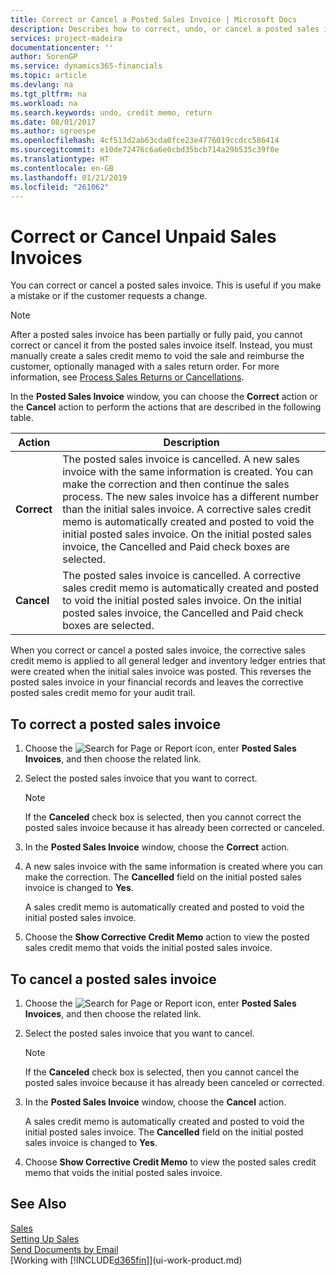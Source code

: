 ```yaml
---
title: Correct or Cancel a Posted Sales Invoice | Microsoft Docs
description: Describes how to correct, undo, or cancel a posted sales invoice and apply a sales credit memo.
services: project-madeira
documentationcenter: ''
author: SorenGP
ms.service: dynamics365-financials
ms.topic: article
ms.devlang: na
ms.tgt_pltfrm: na
ms.workload: na
ms.search.keywords: undo, credit memo, return
ms.date: 08/01/2017
ms.author: sgroespe
ms.openlocfilehash: 4cf513d2ab63cda0fce23e4776019ccdcc586414
ms.sourcegitcommit: e10de72476c6a6e0cbd35bcb714a29b535c39f0e
ms.translationtype: HT
ms.contentlocale: en-GB
ms.lasthandoff: 01/21/2019
ms.locfileid: "261062"
---
```

# <a name="correct-or-cancel-unpaid-sales-invoices"></a>Correct or Cancel Unpaid Sales Invoices
You can correct or cancel a posted sales invoice. This is useful if you make a mistake or if the customer requests a change.

> [!NOTE]  
>   After a posted sales invoice has been partially or fully paid, you cannot correct or cancel it from the posted sales invoice itself. Instead, you must manually create a sales credit memo to void the sale and reimburse the customer, optionally managed with a sales return order. For more information, see [Process Sales Returns or Cancellations](sales-how-process-sales-returns-cancellations.md).

In the **Posted Sales Invoice** window, you can choose the **Correct** action or the **Cancel** action to perform the actions that are described in the following table.

| Action | Description |
| --- | --- |
| **Correct** |The posted sales invoice is cancelled. A new sales invoice with the same information is created. You can make the correction and then continue the sales process. The new sales invoice has a different number than the initial sales invoice. A corrective sales credit memo is automatically created and posted to void the initial posted sales invoice. On the initial posted sales invoice, the Cancelled and Paid check boxes are selected. |
| **Cancel** |The posted sales invoice is cancelled. A corrective sales credit memo is automatically created and posted to void the initial posted sales invoice. On the initial posted sales invoice, the Cancelled and Paid check boxes are selected. |

When you correct or cancel a posted sales invoice, the corrective sales credit memo is applied to all general ledger and inventory ledger entries that were created when the initial sales invoice was posted. This reverses the posted sales invoice in your financial records and leaves the corrective posted sales credit memo for your audit trail.

## <a name="to-correct-a-posted-sales-invoice"></a>To correct a posted sales invoice
1. Choose the ![Search for Page or Report](media/ui-search/search_small.png "Search for Page or Report icon") icon, enter **Posted Sales Invoices**, and then choose the related link.  
2. Select the posted sales invoice that you want to correct.

    > [!NOTE]  
   >   If the **Canceled** check box is selected, then you cannot correct the posted sales invoice because it has already been corrected or canceled.
3. In the **Posted Sales Invoice** window, choose the **Correct** action.  
4. A new sales invoice with the same information is created where you can make the correction. The **Cancelled** field on the initial posted sales invoice is changed to **Yes**.

    A sales credit memo is automatically created and posted to void the initial posted sales invoice.
5. Choose the **Show Corrective Credit Memo** action to view the posted sales credit memo that voids the initial posted sales invoice.

## <a name="to-cancel-a-posted-sales-invoice"></a>To cancel a posted sales invoice
1. Choose the ![Search for Page or Report](media/ui-search/search_small.png "Search for Page or Report icon") icon, enter **Posted Sales Invoices**, and then choose the related link.  
2. Select the posted sales invoice that you want to cancel.

    > [!NOTE]  
   >   If the **Canceled** check box is selected, then you cannot cancel the posted sales invoice because it has already been canceled or corrected.
3. In the **Posted Sales Invoice** window, choose the **Cancel** action.

    A sales credit memo is automatically created and posted to void the initial posted sales invoice. The **Cancelled** field on the initial posted sales invoice is changed to **Yes**.
4. Choose **Show Corrective Credit Memo** to view the posted sales credit memo that voids the initial posted sales invoice.

## <a name="see-also"></a>See Also
[Sales](sales-manage-sales.md)  
[Setting Up Sales](sales-setup-sales.md)  
[Send Documents by Email](ui-how-send-documents-email.md)  
[Working with [!INCLUDE[d365fin](includes/d365fin_md.md)]](ui-work-product.md)
